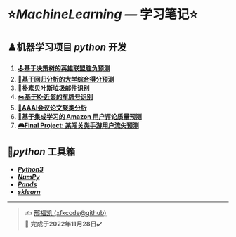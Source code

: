 # ⭐***MachineLearning*** ***—*** **学习笔记**⭐
## ♟️机器学习项目 ***python*** 开发
1. [🕹️**基于决策树的英雄联盟胜负预测**](https://github.com/xfkcode/MachineLearning/tree/main/%E6%9C%BA%E5%99%A8%E5%AD%A6%E4%B9%A0/%E5%9F%BA%E4%BA%8E%E5%86%B3%E7%AD%96%E6%A0%91%E7%9A%84%E8%8B%B1%E9%9B%84%E8%81%94%E7%9B%9F%E8%83%9C%E8%B4%9F%E9%A2%84%E6%B5%8B)
2. [🏫**基于回归分析的大学综合得分预测**](https://github.com/xfkcode/MachineLearning/tree/main/%E6%9C%BA%E5%99%A8%E5%AD%A6%E4%B9%A0/%E5%9F%BA%E4%BA%8E%E5%9B%9E%E5%BD%92%E5%88%86%E6%9E%90%E7%9A%84%E5%A4%A7%E5%AD%A6%E7%BB%BC%E5%90%88%E5%BE%97%E5%88%86%E9%A2%84%E6%B5%8B)
3. [📧**朴素贝叶斯垃圾邮件识别**](https://github.com/xfkcode/MachineLearning/tree/main/%E6%9C%BA%E5%99%A8%E5%AD%A6%E4%B9%A0/%E6%9C%B4%E7%B4%A0%E8%B4%9D%E5%8F%B6%E6%96%AF%E5%9E%83%E5%9C%BE%E9%82%AE%E4%BB%B6%E8%AF%86%E5%88%AB)
4. [🏍️**基于K-近邻的车牌号识别**](https://github.com/xfkcode/MachineLearning/tree/main/%E6%9C%BA%E5%99%A8%E5%AD%A6%E4%B9%A0/%E5%9F%BA%E4%BA%8EK-%E8%BF%91%E9%82%BB%E7%9A%84%E8%BD%A6%E7%89%8C%E5%8F%B7%E8%AF%86%E5%88%AB)
5. [📄**AAAI会议论文聚类分析**](https://github.com/xfkcode/MachineLearning/tree/main/%E6%9C%BA%E5%99%A8%E5%AD%A6%E4%B9%A0/AAAI%E4%BC%9A%E8%AE%AE%E8%AE%BA%E6%96%87%E8%81%9A%E7%B1%BB%E5%88%86%E6%9E%90)
6. [💬**基于集成学习的 Amazon 用户评论质量预测**](https://github.com/xfkcode/MachineLearning/tree/main/%E6%9C%BA%E5%99%A8%E5%AD%A6%E4%B9%A0/%E5%9F%BA%E4%BA%8E%E9%9B%86%E6%88%90%E5%AD%A6%E4%B9%A0%E7%9A%84%20Amazon%20%E7%94%A8%E6%88%B7%E8%AF%84%E8%AE%BA%E8%B4%A8%E9%87%8F%E9%A2%84%E6%B5%8B)
7. [**🎮Final Project: 某闯关类手游用户流失预测**](https://github.com/xfkcode/MachineLearning/tree/main/%E6%9C%BA%E5%99%A8%E5%AD%A6%E4%B9%A0/Final_Project%E6%9F%90%E9%97%AF%E5%85%B3%E7%B1%BB%E6%89%8B%E6%B8%B8%E7%94%A8%E6%88%B7%E6%B5%81%E5%A4%B1%E9%A2%84%E6%B5%8B)
## 🧰***python*** 工具箱
- [***Python3***](https://github.com/xfkcode/MachineLearning/tree/main/python%E5%B7%A5%E5%85%B7/Python3)
- [***NumPy***](https://github.com/xfkcode/MachineLearning/tree/main/python%E5%B7%A5%E5%85%B7/NumPy)
- [***Pands***](https://github.com/xfkcode/MachineLearning/tree/main/python%E5%B7%A5%E5%85%B7/Pandas)
- [***sklearn***](https://github.com/xfkcode/MachineLearning/tree/main/python%E5%B7%A5%E5%85%B7/sklearn)
---
> ✍️ [邢福凯 (xfkcode@github)](https://github.com/xfkcode)  
> 📅 **完成于2022年11月28日**✔️